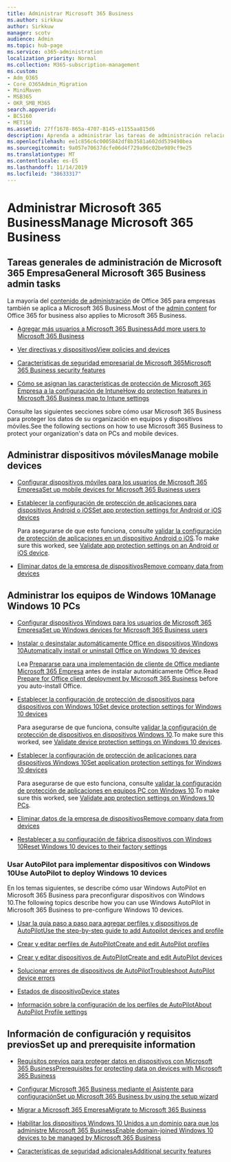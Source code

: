 ```yaml
---
title: Administrar Microsoft 365 Business
ms.author: sirkkuw
author: Sirkkuw
manager: scotv
audience: Admin
ms.topic: hub-page
ms.service: o365-administration
localization_priority: Normal
ms.collection: M365-subscription-management
ms.custom:
- Adm_O365
- Core_O365Admin_Migration
- MiniMaven
- MSB365
- OKR_SMB_M365
search.appverid:
- BCS160
- MET150
ms.assetid: 27ff1678-865a-4707-8145-e1155aa815d6
description: Aprenda a administrar las tareas de administración relacionadas con el negocio de Microsoft 365, los dispositivos móviles, los equipos con Windows 10 y muchas tareas.
ms.openlocfilehash: ee1c856c6c0005842df8b3581a602dd539490bea
ms.sourcegitcommit: 9a057e70637dcfe06d4f729a96c02be989cf9e25
ms.translationtype: MT
ms.contentlocale: es-ES
ms.lasthandoff: 11/14/2019
ms.locfileid: "38633317"
---
```

# <a name="manage-microsoft-365-business"></a><span data-ttu-id="22f2d-103">Administrar Microsoft 365 Business</span><span class="sxs-lookup"><span data-stu-id="22f2d-103">Manage Microsoft 365 Business</span></span>

## <a name="general-microsoft-365-business-admin-tasks"></a><span data-ttu-id="22f2d-104">Tareas generales de administración de Microsoft 365 Empresa</span><span class="sxs-lookup"><span data-stu-id="22f2d-104">General Microsoft 365 Business admin tasks</span></span>

<span data-ttu-id="22f2d-105">La mayoría del [contenido de administración](/Office365/Admin/admin-home.md) de Office 365 para empresas también se aplica a Microsoft 365 Business.</span><span class="sxs-lookup"><span data-stu-id="22f2d-105">Most of the [admin content](/Office365/Admin/admin-home.md) for Office 365 for business also applies to Microsoft 365 Business.</span></span>

- [<span data-ttu-id="22f2d-106">Agregar más usuarios a Microsoft 365 Business</span><span class="sxs-lookup"><span data-stu-id="22f2d-106">Add more users to Microsoft 365 Business</span></span>](add-users-m365b.md)
    
- [<span data-ttu-id="22f2d-107">Ver directivas y dispositivos</span><span class="sxs-lookup"><span data-stu-id="22f2d-107">View policies and devices</span></span>](view-policies-and-devices.md)
    
- [<span data-ttu-id="22f2d-108">Características de seguridad empresarial de Microsoft 365</span><span class="sxs-lookup"><span data-stu-id="22f2d-108">Microsoft 365 Business security features</span></span>](security-features.md)
    
- [<span data-ttu-id="22f2d-109">Cómo se asignan las características de protección de Microsoft 365 Empresa a la configuración de Intune</span><span class="sxs-lookup"><span data-stu-id="22f2d-109">How do protection features in Microsoft 365 Business map to Intune settings</span></span>](map-protection-features-to-intune-settings.md)
    
<span data-ttu-id="22f2d-110">Consulte las siguientes secciones sobre cómo usar Microsoft 365 Business para proteger los datos de su organización en equipos y dispositivos móviles.</span><span class="sxs-lookup"><span data-stu-id="22f2d-110">See the following sections on how to use Microsoft 365 Business to protect your organization's data on PCs and mobile devices.</span></span>
  
## <a name="manage-mobile-devices"></a><span data-ttu-id="22f2d-111">Administrar dispositivos móviles</span><span class="sxs-lookup"><span data-stu-id="22f2d-111">Manage mobile devices</span></span>

- [<span data-ttu-id="22f2d-112">Configurar dispositivos móviles para los usuarios de Microsoft 365 Empresa</span><span class="sxs-lookup"><span data-stu-id="22f2d-112">Set up mobile devices for Microsoft 365 Business users</span></span>](set-up-mobile-devices.md)
    
- [<span data-ttu-id="22f2d-113">Establecer la configuración de protección de aplicaciones para dispositivos Android o iOS</span><span class="sxs-lookup"><span data-stu-id="22f2d-113">Set app protection settings for Android or iOS devices</span></span>](app-protection-settings-for-android-and-ios.md)
    
    <span data-ttu-id="22f2d-114">Para asegurarse de que esto funciona, consulte [validar la configuración de protección de aplicaciones en un dispositivo Android o iOS](validate-settings-on-android-or-ios.md).</span><span class="sxs-lookup"><span data-stu-id="22f2d-114">To make sure this worked, see [Validate app protection settings on an Android or iOS device](validate-settings-on-android-or-ios.md).</span></span> 
    
- [<span data-ttu-id="22f2d-115">Eliminar datos de la empresa de dispositivos</span><span class="sxs-lookup"><span data-stu-id="22f2d-115">Remove company data from devices</span></span>](remove-company-data.md)
    
## <a name="manage-windows-10-pcs"></a><span data-ttu-id="22f2d-116">Administrar los equipos de Windows 10</span><span class="sxs-lookup"><span data-stu-id="22f2d-116">Manage Windows 10 PCs</span></span>

- [<span data-ttu-id="22f2d-117">Configurar dispositivos Windows para los usuarios de Microsoft 365 Empresa</span><span class="sxs-lookup"><span data-stu-id="22f2d-117">Set up Windows devices for Microsoft 365 Business users</span></span>](set-up-windows-devices.md)
    
- [<span data-ttu-id="22f2d-118">Instalar o desinstalar automáticamente Office en dispositivos Windows 10</span><span class="sxs-lookup"><span data-stu-id="22f2d-118">Automatically install or uninstall Office on Windows 10 devices</span></span>](auto-install-or-uninstall-office.md)
    
    <span data-ttu-id="22f2d-119">Lea [Prepararse para una implementación de cliente de Office mediante Microsoft 365 Empresa](prepare-for-office-client-deployment.md) antes de instalar automáticamente Office.</span><span class="sxs-lookup"><span data-stu-id="22f2d-119">Read [Prepare for Office client deployment by Microsoft 365 Business](prepare-for-office-client-deployment.md) before you auto-install Office.</span></span> 
    
- [<span data-ttu-id="22f2d-120">Establecer la configuración de protección de dispositivos para dispositivos con Windows 10</span><span class="sxs-lookup"><span data-stu-id="22f2d-120">Set device protection settings for Windows 10 devices</span></span>](protection-settings-for-windows-10-pcs.md)
    
    <span data-ttu-id="22f2d-121">Para asegurarse de que funciona, consulte [validar la configuración de protección de dispositivos en dispositivos Windows 10](validate-settings-on-windows-10-pcs.md).</span><span class="sxs-lookup"><span data-stu-id="22f2d-121">To make sure this worked, see [Validate device protection settings on Windows 10 devices](validate-settings-on-windows-10-pcs.md).</span></span> 
    
- [<span data-ttu-id="22f2d-122">Establecer la configuración de protección de aplicaciones para dispositivos Windows 10</span><span class="sxs-lookup"><span data-stu-id="22f2d-122">Set application protection settings for Windows 10 devices</span></span>](protection-settings-for-windows-10-devices.md)
    
    <span data-ttu-id="22f2d-123">Para asegurarse de que esto funciona, consulte [validar la configuración de protección de aplicaciones en equipos PC con Windows 10](validate-protection-settings-on-windows-10-pcs.md).</span><span class="sxs-lookup"><span data-stu-id="22f2d-123">To make sure this worked, see [Validate app protection settings on Windows 10 PCs](validate-protection-settings-on-windows-10-pcs.md).</span></span> 
    
- [<span data-ttu-id="22f2d-124">Eliminar datos de la empresa de dispositivos</span><span class="sxs-lookup"><span data-stu-id="22f2d-124">Remove company data from devices</span></span>](remove-company-data.md)
    
- [<span data-ttu-id="22f2d-125">Restablecer a su configuración de fábrica dispositivos con Windows 10</span><span class="sxs-lookup"><span data-stu-id="22f2d-125">Reset Windows 10 devices to their factory settings</span></span>](reset-devices-to-factory-settings.md)
    
### <a name="use-autopilot-to-deploy-windows-10-devices"></a><span data-ttu-id="22f2d-126">Usar AutoPilot para implementar dispositivos con Windows 10</span><span class="sxs-lookup"><span data-stu-id="22f2d-126">Use AutoPilot to deploy Windows 10 devices</span></span>

<span data-ttu-id="22f2d-127">En los temas siguientes, se describe cómo usar Windows AutoPilot en Microsoft 365 Business para preconfigurar dispositivos con Windows 10.</span><span class="sxs-lookup"><span data-stu-id="22f2d-127">The following topics describe how you can use Windows AutoPilot in Microsoft 365 Business to pre-configure Windows 10 devices.</span></span>
  
- [<span data-ttu-id="22f2d-128">Usar la guía paso a paso para agregar perfiles y dispositivos de AutoPilot</span><span class="sxs-lookup"><span data-stu-id="22f2d-128">Use the step-by-step guide to add Autopilot devices and profile</span></span>](add-autopilot-devices-and-profile.md)
    
- [<span data-ttu-id="22f2d-129">Crear y editar perfiles de AutoPilot</span><span class="sxs-lookup"><span data-stu-id="22f2d-129">Create and edit AutoPilot profiles</span></span>](create-and-edit-autopilot-profiles.md)
    
- [<span data-ttu-id="22f2d-130">Crear y editar dispositivos de AutoPilot</span><span class="sxs-lookup"><span data-stu-id="22f2d-130">Create and edit AutoPilot devices</span></span>](create-and-edit-autopilot-devices.md)
    
- [<span data-ttu-id="22f2d-131">Solucionar errores de dispositivos de AutoPilot</span><span class="sxs-lookup"><span data-stu-id="22f2d-131">Troubleshoot AutoPilot device errors</span></span>](troubleshoot-autopilot-errors.md)
    
- [<span data-ttu-id="22f2d-132">Estados de dispositivo</span><span class="sxs-lookup"><span data-stu-id="22f2d-132">Device states</span></span>](device-states.md)
    
- [<span data-ttu-id="22f2d-133">Información sobre la configuración de los perfiles de AutoPilot</span><span class="sxs-lookup"><span data-stu-id="22f2d-133">About AutoPilot Profile settings</span></span>](autopilot-profile-settings.md)
    
## <a name="set-up-and-prerequisite-information"></a><span data-ttu-id="22f2d-134">Información de configuración y requisitos previos</span><span class="sxs-lookup"><span data-stu-id="22f2d-134">Set up and prerequisite information</span></span>

- [<span data-ttu-id="22f2d-135">Requisitos previos para proteger datos en dispositivos con Microsoft 365 Business</span><span class="sxs-lookup"><span data-stu-id="22f2d-135">Prerequisites for protecting data on devices with Microsoft 365 Business</span></span>](pre-requisites-for-data-protection.md)
    
- [<span data-ttu-id="22f2d-136">Configurar Microsoft 365 Business mediante el Asistente para configuración</span><span class="sxs-lookup"><span data-stu-id="22f2d-136">Set up Microsoft 365 Business by using the setup wizard</span></span>](set-up.md)
    
- [<span data-ttu-id="22f2d-137">Migrar a Microsoft 365 Empresa</span><span class="sxs-lookup"><span data-stu-id="22f2d-137">Migrate to Microsoft 365 Business</span></span>](migrate-to-microsoft-365-business.md)
    
- [<span data-ttu-id="22f2d-138">Habilitar los dispositivos Windows 10 Unidos a un dominio para que los administre Microsoft 365 Business</span><span class="sxs-lookup"><span data-stu-id="22f2d-138">Enable domain-joined Windows 10 devices to be managed by Microsoft 365 Business</span></span>](manage-windows-devices.md)
    
- [<span data-ttu-id="22f2d-139">Características de seguridad adicionales</span><span class="sxs-lookup"><span data-stu-id="22f2d-139">Additional security features</span></span>](security-features.md#additional-security-features)
